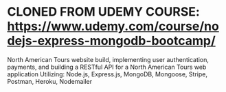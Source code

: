 # CLONED FROM UDEMY COURSE: https://www.udemy.com/course/nodejs-express-mongodb-bootcamp/

North American Tours website build, implementing user authentication, payments, and building a RESTful API for a North American Tours web application
Utilizing: Node.js, Express.js, MongoDB, Mongoose, Stripe, Postman, Heroku, Nodemailer
